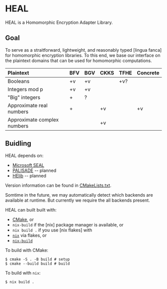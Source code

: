 # HEAL

HEAL is a Homomorphic Encryption Adapter Library.

## Goal

To serve as a straitforward, lightweight, and reasonably typed [lingua fanca]
for homomorphic encryption libraries. To this end, we base our interface on the
plaintext domains that can be used for homomorphic computations.

| Plaintext                   | BFV | BGV | CKKS | TFHE | Concrete |
|:----------------------------|:----|:----|:-----|:-----|:---------|
| Booleans                    | +v  | +v  |      | +v?  |          |
| Integers mod p              | +v  | +v  |      |      |          |
| "Big" integers              | +   | ?   |      |      |          |
| Approximate real numbers    | +   |     | +v   |      | +v       |
| Approximate complex numbers |     |     | +v   |      |          |

## Buidling

HEAL depends on:
- [Microsoft SEAL]
- [PALISADE] -- planned
- [HElib] -- planned

Version information can be found in [CMakeLists.txt](./CMakeLists.txt).

[Microsoft SEAL]: https://sealcrypto.org/
[PALISADE]: https://palisade-crypto.org/
[HElib]: https://homenc.github.io/HElib/

Somtime in the future, we may automatically detect which backends are available
at runtime. But currently we require the all backends present.

HEAL can built built with:
- [CMake](), or
- `nix-build` if the [nix] package manager is available, or
- `nix build .` if you use [nix flakes] with 
- [`nix`]() via flakes, or
- [`nix-build`]()

To build with CMake:
```
$ cmake -S . -B build # setup
$ cmake --build build # build
```

To build with `nix`:
```
$ nix build .
```
